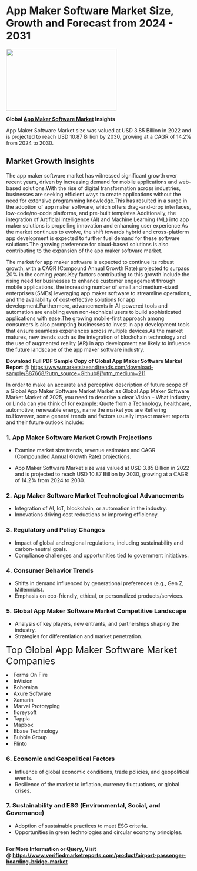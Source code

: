 <H1>App Maker Software Market Size, Growth and Forecast from 2024 - 2031</H1><img class="aligncenter size-medium wp-image-584254" src="https://thirdeyenews.in/wp-content/uploads/2024/09/Global-Market-Research-300x168.jpeg" alt="" width="300" height="168" /><p><strong>Global&nbsp;<a href="https://www.marketsizeandtrends.com/download-sample/887668/?utm_source=Github8j?utm_medium=211">App Maker Software Market</a> Insights</strong></p><p>App Maker Software Market size was valued at USD 3.85 Billion in 2022 and is projected to reach USD 10.87 Billion by 2030, growing at a CAGR of 14.2% from 2024 to 2030.</p><p><h2>Market Growth Insights</h2> <p>The app maker software market has witnessed significant growth over recent years, driven by increasing demand for mobile applications and web-based solutions.With the rise of digital transformation across industries, businesses are seeking efficient ways to create applications without the need for extensive programming knowledge.This has resulted in a surge in the adoption of app maker software, which offers drag-and-drop interfaces, low-code/no-code platforms, and pre-built templates.Additionally, the integration of Artificial Intelligence (AI) and Machine Learning (ML) into app maker solutions is propelling innovation and enhancing user experience.As the market continues to evolve, the shift towards hybrid and cross-platform app development is expected to further fuel demand for these software solutions.The growing preference for cloud-based solutions is also contributing to the expansion of the app maker software market.</p> <p>The market for app maker software is expected to continue its robust growth, with a CAGR (Compound Annual Growth Rate) projected to surpass 20% in the coming years.Key factors contributing to this growth include the rising need for businesses to enhance customer engagement through mobile applications, the increasing number of small and medium-sized enterprises (SMEs) leveraging app maker software to streamline operations, and the availability of cost-effective solutions for app development.Furthermore, advancements in AI-powered tools and automation are enabling even non-technical users to build sophisticated applications with ease.The growing mobile-first approach among consumers is also prompting businesses to invest in app development tools that ensure seamless experiences across multiple devices.As the market matures, new trends such as the integration of blockchain technology and the use of augmented reality (AR) in app development are likely to influence the future landscape of the app maker software industry.</p> <p><span class=""><strong>Download Full PDF Sample Copy of Global App Maker Software Market Report</strong> @ <a href="https://www.marketsizeandtrends.com/download-sample/887668/?utm_source=Github8j?utm_medium=211" target="_blank">https://www.marketsizeandtrends.com/download-sample/887668/?utm_source=Github8j?utm_medium=211</a></span></p><p>In order to make an accurate and perceptive description of future scope of a Global&nbsp;App Maker Software Market Market as Global&nbsp;App Maker Software Market Market of 2025, you need to describe a clear Vision &ndash; What Industry or Linda can you think of for example: Quote from a Technology, healthcare, automotive, renewable energy, name the market you are Reffering to.However, some general trends and factors usually impact market reports and their future outlook include:</p><h3>1.&nbsp;<strong>App Maker Software Market Growth Projections</strong></h3><ul><li>Examine market size trends, revenue estimates and CAGR (Compounded Annual Growth Rate) projections.</li><li><p>App Maker Software Market size was valued at USD 3.85 Billion in 2022 and is projected to reach USD 10.87 Billion by 2030, growing at a CAGR of 14.2% from 2024 to 2030.</p></li></ul><h3>2.&nbsp;<strong>App Maker Software Market Technological Advancements</strong></h3><ul><li>Integration of AI, IoT, blockchain, or automation in the industry.</li><li>Innovations driving cost reductions or improving efficiency.</li></ul><h3>3.&nbsp;<strong>Regulatory and Policy Changes</strong></h3><ul><li>Impact of global and regional regulations, including sustainability and carbon-neutral goals.</li><li>Compliance challenges and opportunities tied to government initiatives.</li></ul><h3>4.&nbsp;<strong>Consumer Behavior Trends</strong></h3><ul><li>Shifts in demand influenced by generational preferences (e.g., Gen Z, Millennials).</li><li>Emphasis on eco-friendly, ethical, or personalized products/services.</li></ul><h3>5.&nbsp;<strong>Global App Maker Software Market Competitive Landscape</strong></h3><ul><li>Analysis of key players, new entrants, and partnerships shaping the industry.</li><li>Strategies for differentiation and market penetration.</li></ul><p data-pm-slice="1 1 []"><span style="color: inherit; font-family: inherit; font-size: 25px;">Top Global App Maker Software Market Companies</span></p><div class="" data-test-id=""><p><li>Forms On Fire</li><li> InVision</li><li> Bohemian</li><li> Axure Software</li><li> Xamarin</li><li> Marvel Prototyping</li><li> floreysoft</li><li> Tappla</li><li> Mapbox</li><li> Ebase Technology</li><li> Bubble Group</li><li> Flinto</li></p></div><h3>6.&nbsp;<strong>Economic and Geopolitical Factors</strong></h3><ul><li>Influence of global economic conditions, trade policies, and geopolitical events.</li><li>Resilience of the market to inflation, currency fluctuations, or global crises.</li></ul><h3>7.&nbsp;<strong>Sustainability and ESG (Environmental, Social, and Governance)</strong></h3><ul><li>Adoption of sustainable practices to meet ESG criteria.</li><li>Opportunities in green technologies and circular economy principles.</li></ul><h2><strong style="font-size: 14px;">For More Information or Query, Visit @&nbsp;</strong><a style="background-color: #ffffff; font-size: 14px;" href="https://www.marketsizeandtrends.com/report/app-maker-software-market-/" target="_blank">https://www.verifiedmarketreports.com/product/airport-passenger-boarding-bridge-market</a></h2>